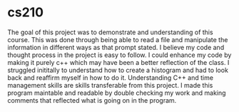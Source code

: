 # cs210
The goal of this project was to demonstrate and understanding of this course. This was done through being able to read a file and manipulate the information in different ways as that prompt stated. I believe my code and thought process in the project is easy to follow. I could enhance my code by making it purely c++ which may have been a better reflection of the class. I struggled inititally to understand how to create a histogram and had to look back and reaffirm myself in how to do it. Understanding C++ and time management skills are skills transferable from this project. I made this program maintable and readable by double checking my work and making comments that reflected what is going on in the program.
